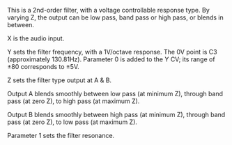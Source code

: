 
This is a 2nd-order filter, with a voltage controllable response type. By varying Z, the output can be low pass, band
pass or high pass, or blends in between.

X is the audio input.

Y sets the filter frequency, with a 1V/octave response. The 0V point is C3 (approximately 130.81Hz). Parameter 0 is
added to the Y CV; its range of ±80 corresponds to ±5V.

Z sets the filter type output at A & B.

Output A blends smoothly between low pass (at minimum Z), through band pass (at zero Z), to high pass (at maximum Z).

Output B blends smoothly between high pass (at minimum Z), through band pass (at zero Z), to low pass (at maximum Z).

Parameter 1 sets the filter resonance.
